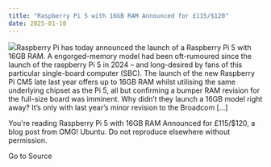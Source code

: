 ```yaml
---
title: "Raspberry Pi 5 with 16GB RAM Announced for £115/$120"
date: 2025-01-10
---
```


![](https://i0.wp.com/www.omgubuntu.co.uk/wp-content/uploads/2024/08/crowview-note-raspberry-pi.jpg?resize=406%2C232&ssl=1)Raspberry Pi has today announced the launch of a Raspberry Pi 5 with 16GB RAM. A engorged-memory model had been oft-rumoured since the launch of the raspberry Pi 5 in 2024 – and long-desired by fans of this particular single-board computer (SBC). The launch of the new Raspberry Pi CM5 late last year offers up to 16GB RAM whilst utilising the same underlying chipset as the Pi 5, all but confirming a bumper RAM revision for the full-size board was imminent. Why didn’t they launch a 16GB model right away? It’s only with last year’s minor revision to the Broadcom \[…\]

You're reading Raspberry Pi 5 with 16GB RAM Announced for £115/$120, a blog post from OMG! Ubuntu. Do not reproduce elsewhere without permission.

Go to Source
